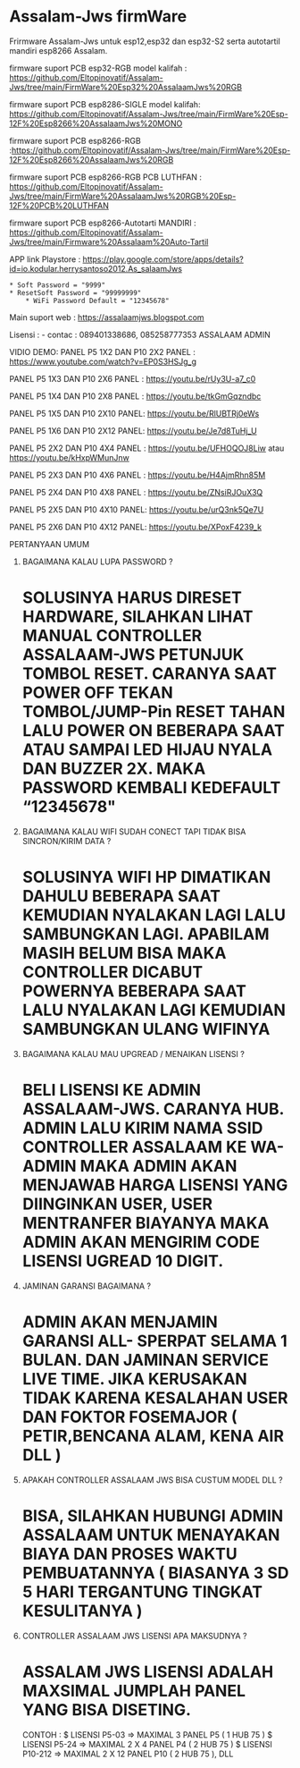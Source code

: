 # Assalam-Jws firmWare
Frirmware Assalam-Jws untuk esp12,esp32 dan esp32-S2 serta autotartil mandiri esp8266 Assalam.

firmware suport PCB esp32-RGB model kalifah : https://github.com/Eltopinovatif/Assalam-Jws/tree/main/FirmWare%20Esp32%20AssalaamJws%20RGB

firmware suport PCB esp8286-SIGLE model kalifah: https://github.com/Eltopinovatif/Assalam-Jws/tree/main/FirmWare%20Esp-12F%20Esp8266%20AssalaamJws%20MONO

firmware suport PCB esp8266-RGB :https://github.com/Eltopinovatif/Assalam-Jws/tree/main/FirmWare%20Esp-12F%20Esp8266%20AssalaamJws%20RGB

firmware suport PCB esp8266-RGB PCB LUTHFAN : https://github.com/Eltopinovatif/Assalam-Jws/tree/main/FirmWare%20AssalaamJws%20RGB%20Esp-12F%20PCB%20LUTHFAN

firmware suport PCB esp8266-Autotarti MANDIRI : https://github.com/Eltopinovatif/Assalam-Jws/tree/main/Firmware%20Assalaam%20Auto-Tartil

APP link Playstore : https://play.google.com/store/apps/details?id=io.kodular.herrysantoso2012.As_salaamJws

    * Soft Password = "9999"
    * ResetSoft Password = "99999999"
		* WiFi Password Default = "12345678"
    
Main suport web : https://assalaamjws.blogspot.com

Lisensi :
	- contac : 089401338686, 085258777353 ASSALAAM ADMIN
	
VIDIO DEMO:
PANEL P5 1X2  DAN P10 2X2 PANEL : https://www.youtube.com/watch?v=EP0S3HSJg_g

PANEL P5 1X3  DAN P10 2X6 PANEL : https://youtu.be/rUy3U-a7_c0

PANEL P5 1X4  DAN P10 2X8 PANEL : https://youtu.be/tkGmGqzndbc

PANEL P5 1X5  DAN P10 2X10 PANEL: https://youtu.be/RlUBTRj0eWs

PANEL P5 1X6  DAN P10 2X12 PANEL: https://youtu.be/Je7d8TuHj_U

PANEL P5 2X2  DAN P10 4X4 PANEL : https://youtu.be/UFHOQOJ8Liw  atau  https://youtu.be/kHxpWMunJnw

PANEL P5 2X3  DAN P10 4X6 PANEL : https://youtu.be/H4AjmRhn85M

PANEL P5 2X4  DAN P10 4X8 PANEL : https://youtu.be/ZNsiRJOuX3Q

PANEL P5 2X5  DAN P10 4X10 PANEL: https://youtu.be/urQ3nk5Qe7U

PANEL P5 2X6  DAN P10 4X12 PANEL: https://youtu.be/XPoxF4239_k

PERTANYAAN UMUM

1. BAGAIMANA KALAU LUPA PASSWORD ?

    #  SOLUSINYA HARUS DIRESET HARDWARE, SILAHKAN LIHAT MANUAL CONTROLLER ASSALAAM-JWS PETUNJUK TOMBOL RESET. CARANYA SAAT POWER OFF TEKAN TOMBOL/JUMP-Pin RESET TAHAN LALU POWER ON BEBERAPA SAAT ATAU SAMPAI LED HIJAU NYALA DAN BUZZER 2X. MAKA PASSWORD KEMBALI KEDEFAULT “12345678"

2. BAGAIMANA KALAU WIFI SUDAH CONECT TAPI TIDAK BISA SINCRON/KIRIM DATA ?

   #  SOLUSINYA WIFI HP DIMATIKAN DAHULU BEBERAPA SAAT KEMUDIAN NYALAKAN LAGI LALU SAMBUNGKAN LAGI. APABILAM MASIH BELUM BISA MAKA CONTROLLER DICABUT POWERNYA BEBERAPA SAAT LALU NYALAKAN LAGI KEMUDIAN SAMBUNGKAN ULANG WIFINYA

3. BAGAIMANA KALAU MAU UPGREAD / MENAIKAN LISENSI ?

     #  BELI LISENSI KE ADMIN ASSALAAM-JWS. CARANYA HUB. ADMIN LALU KIRIM NAMA SSID CONTROLLER ASSALAAM KE WA-ADMIN MAKA ADMIN AKAN MENJAWAB HARGA LISENSI YANG DIINGINKAN USER, USER MENTRANFER BIAYANYA MAKA ADMIN AKAN MENGIRIM CODE LISENSI UGREAD 10 DIGIT.

4. JAMINAN GARANSI BAGAIMANA ?

     #  ADMIN AKAN MENJAMIN GARANSI ALL- SPERPAT SELAMA 1 BULAN. DAN JAMINAN SERVICE LIVE TIME. JIKA KERUSAKAN TIDAK KARENA KESALAHAN USER DAN FOKTOR FOSEMAJOR ( PETIR,BENCANA ALAM, KENA AIR DLL )

5. APAKAH CONTROLLER ASSALAAM JWS BISA CUSTUM MODEL DLL ?

   #  BISA, SILAHKAN HUBUNGI ADMIN ASSALAAM UNTUK MENAYAKAN BIAYA DAN PROSES WAKTU PEMBUATANNYA ( BIASANYA 3 SD 5 HARI TERGANTUNG TINGKAT KESULITANYA )

6. CONTROLLER ASSALAAM JWS LISENSI APA MAKSUDNYA ?

   #  ASSALAM JWS LISENSI ADALAH MAXSIMAL JUMPLAH PANEL YANG BISA DISETING.

   CONTOH : $ LISENSI P5-03 =>  MAXIMAL 3 PANEL P5 ( 1 HUB 75 )                                                                    $ LISENSI P5-24 =>  MAXIMAL 2 X 4 PANEL P4 ( 2 HUB 75 )                                                                $ LISENSI P10-212 => MAXIMAL 2 X 12 PANEL P10 ( 2 HUB 75 ), DLL
